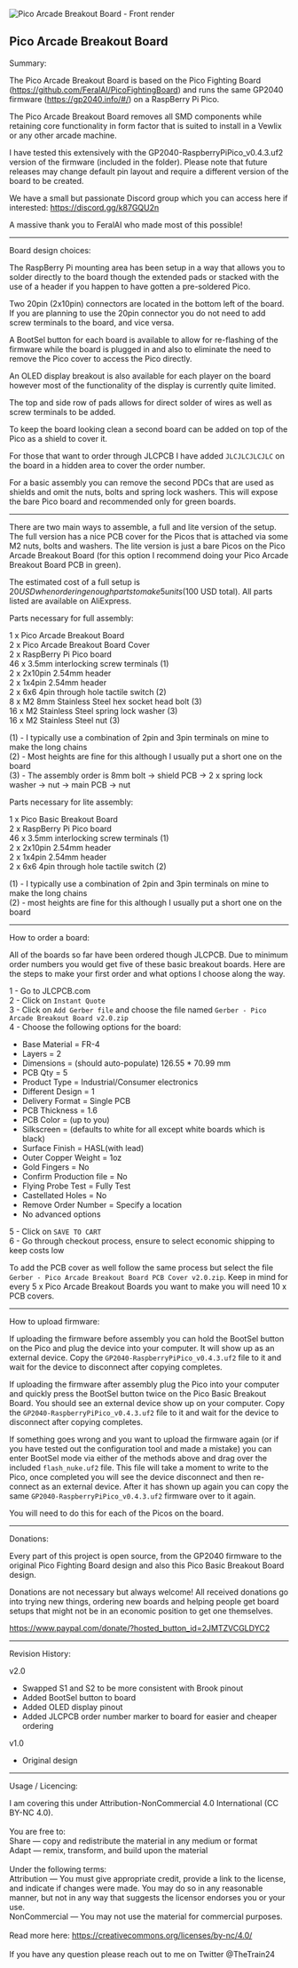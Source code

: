 ![Pico Arcade Breakout Board - Front render](https://user-images.githubusercontent.com/32771064/172406353-c0bfd96a-cbc3-417b-9a7e-4387ac7d4c01.png)

Pico Arcade Breakout Board
---

Summary:

The Pico Arcade Breakout Board is based on the Pico Fighting Board (https://github.com/FeralAI/PicoFightingBoard) and runs the same GP2040 firmware (https://gp2040.info/#/) on a RaspBerry Pi Pico.

The Pico Arcade Breakout Board removes all SMD components while retaining core functionality in form factor that is suited to install in a Vewlix or any other arcade machine.  

I have tested this extensively with the GP2040-RaspberryPiPico_v0.4.3.uf2 version of the firmware (included in the folder).  Please note that future releases may change default pin layout and require a different version of the board to be created.

We have a small but passionate Discord group which you can access here if interested: https://discord.gg/k87GQU2n

A massive thank you to FeralAI who made most of this possible!


---

Board design choices:

The RaspBerry Pi mounting area has been setup in a way that allows you to solder directly to the board though the extended pads or stacked with the use of a header if you happen to have gotten a pre-soldered Pico.  

Two 20pin (2x10pin) connectors are located in the bottom left of the board.  If you are planning to use the 20pin connector you do not need to add screw terminals to the board, and vice versa.  

A BootSel button for each board is available to allow for re-flashing of the firmware while the board is plugged in and also to eliminate the need to remove the Pico cover to access the Pico directly.  

An OLED display breakout is also available for each player on the board however most of the functionality of the display is currently quite limited.  

The top and side row of pads allows for direct solder of wires as well as screw terminals to be added.  

To keep the board looking clean a second board can be added on top of the Pico as a shield to cover it.  

For those that want to order through JLCPCB I have added `JLCJLCJLCJLC` on the board in a hidden area to cover the order number.

For a basic assembly you can remove the second PDCs that are used as shields and omit the nuts, bolts and spring lock washers.  This will expose the bare Pico board and recommended only for green boards.


---

There are two main ways to assemble, a full and lite version of the setup.  The full version has a nice PCB cover for the Picos that is attached via some M2 nuts, bolts and washers.  The lite version is just a bare Picos on the Pico Arcade Breakout Board (for this option I recommend doing your Pico Arcade Breakout Board PCB in green).  

The estimated cost of a full setup is $20 USD when ordering enough parts to make 5 units ($100 USD total).  All parts listed are available on AliExpress.


Parts necessary for full assembly:

1 x Pico Arcade Breakout Board<br/>
2 x Pico Arcade Breakout Board Cover<br/>
2 x RaspBerry Pi Pico board<br/>
46 x 3.5mm interlocking screw terminals (1)<br/>
2 x 2x10pin 2.54mm header<br/>
2 x 1x4pin 2.54mm header<br/>
2 x 6x6 4pin through hole tactile switch (2)<br/>
8 x M2 8mm Stainless Steel hex socket head bolt (3)<br/>
16 x M2 Stainless Steel spring lock washer (3)<br/>
16 x M2 Stainless Steel nut (3)<br/>

(1) - I typically use a combination of 2pin and 3pin terminals on mine to make the long chains<br/>
(2) - Most heights are fine for this although I usually put a short one on the board<br/>
(3) - The assembly order is 8mm bolt -> shield PCB -> 2 x spring lock washer -> nut -> main PCB -> nut<br/>


Parts necessary for lite assembly:

1 x Pico Basic Breakout Board<br/>
2 x RaspBerry Pi Pico board<br/>
46 x 3.5mm interlocking screw terminals (1)<br/>
2 x 2x10pin 2.54mm header<br/>
2 x 1x4pin 2.54mm header<br/>
2 x 6x6 4pin through hole tactile switch (2)<br/>

(1) - I typically use a combination of 2pin and 3pin terminals on mine to make the long chains<br/>
(2) - most heights are fine for this although I usually put a short one on the board<br/>


---

How to order a board:

All of the boards so far have been ordered though JLCPCB.  Due to minimum order numbers you would get five of these basic breakout boards.  Here are the steps to make your first order and what options I choose along the way.

1 - Go to JLCPCB.com<br/>
2 - Click on `Instant Quote`<br/>
3 - Click on `Add Gerber file` and choose the file named `Gerber - Pico Arcade Breakout Board v2.0.zip`<br/>
4 - Choose the following options for the board:<br/>
- Base Material = FR-4<br/>
- Layers = 2<br/>
- Dimensions = (should auto-populate) 126.55 * 70.99 mm<br/>
- PCB Qty = 5<br/>
- Product Type = Industrial/Consumer electronics<br/>
- Different Design = 1<br/>
- Delivery Format = Single PCB<br/>
- PCB Thickness = 1.6<br/>
- PCB Color = (up to you)<br/>
- Silkscreen = (defaults to white for all except white boards which is black)<br/>
- Surface Finish = HASL(with lead)<br/>
- Outer Copper Weight = 1oz<br/>
- Gold Fingers = No<br/>
- Confirm Production file = No<br/>
- Flying Probe Test = Fully Test<br/>
-  Castellated Holes = No<br/>
- Remove Order Number = Specify a location<br/>
- No advanced options<br/>

5 - Click on `SAVE TO CART`<br/>
6 - Go through checkout process, ensure to select economic shipping to keep costs low

To add the PCB cover as well follow the same process but select the file `Gerber - Pico Arcade Breakout Board PCB Cover v2.0.zip`. Keep in mind for every 5 x Pico Arcade Breakout Boards you want to make you will need 10 x PCB covers.
     

---

How to upload firmware:

If uploading the firmware before assembly you can hold the BootSel button on the Pico and plug the device into your computer.  It will show up as an external device.  Copy the `GP2040-RaspberryPiPico_v0.4.3.uf2` file to it and wait for the device to disconnect after copying completes.  

If uploading the firmware after assembly plug the Pico into your computer and quickly press the BootSel button twice on the Pico Basic Breakout Board.  You should see an external device show up on your computer.  Copy the `GP2040-RaspberryPiPico_v0.4.3.uf2` file to it and wait for the device to disconnect after copying completes.  

If something goes wrong and you want to upload the firmware again (or if you have tested out the configuration tool and made a mistake) you can enter BootSel mode via either of the methods above and drag over the included `flash_nuke.uf2` file.  This file will take a moment to write to the Pico, once completed you will see the device disconnect and then re-connect as an external device.  After it has shown up again you can copy the same `GP2040-RaspberryPiPico_v0.4.3.uf2` firmware over to it again.

You will need to do this for each of the Picos on the board.


---

Donations:

Every part of this project is open source, from the GP2040 firmware to the original Pico Fighting Board design and also this Pico Basic Breakout Board design.  

Donations are not necessary but always welcome!  All received donations go into trying new things, ordering new boards and helping people get board setups that might not be in an economic position to get one themselves.

https://www.paypal.com/donate/?hosted_button_id=2JMTZVCGLDYC2


---

Revision History:

v2.0
- Swapped S1 and S2 to be more consistent with Brook pinout
- Added BootSel button to board
- Added OLED display pinout
- Added JLCPCB order number marker to board for easier and cheaper ordering

v1.0
- Original design


---

Usage / Licencing:

I am covering this under Attribution-NonCommercial 4.0 International (CC BY-NC 4.0).<br/>
<br/>
You are free to:<br/>
Share — copy and redistribute the material in any medium or format<br/>
Adapt — remix, transform, and build upon the material<br/>
<br/>
Under the following terms:<br/>
Attribution — You must give appropriate credit, provide a link to the license, and indicate if changes were made. You may do so in any reasonable manner, but not in any way that suggests the licensor endorses you or your use.<br/>
NonCommercial — You may not use the material for commercial purposes.<br/>
<br/>
Read more here: https://creativecommons.org/licenses/by-nc/4.0/<br/>
<br/>
If you have any question please reach out to me on Twitter @TheTrain24
